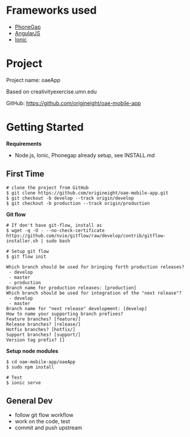# Frameworks used

- [PhoneGap](http://phonegap.com)
- [AngularJS](http://angularjs.org)
- [Ionic](http://ionicframework.com/)

# Project

Project name: oaeApp

Based on creativityexercise.umn.edu

GitHub: https://github.com/origineight/oae-mobile-app

# Getting Started

**Requirements**

- Node.js, Ionic, Phonegap already setup, see INSTALL.md

## First Time
```
# clone the project from GitHub
$ git clone https://github.com/origineight/oae-mobile-app.git
$ git checkout -b develop --track origin/develop
$ git checkout -b production --track origin/production
```

**Git flow**
```
# If don't have git-flow, install as
$ wget -q -O - --no-check-certificate https://github.com/nvie/gitflow/raw/develop/contrib/gitflow-installer.sh | sudo bash

# Setup git flow
$ git flow init

Which branch should be used for bringing forth production releases?
 - develop
 - master
 - production
Branch name for production releases: [production]
Which branch should be used for integration of the "next release"?
 - develop
 - master
Branch name for "next release" development: [develop]
How to name your supporting branch prefixes?
Feature branches? [feature/]
Release branches? [release/]
Hotfix branches? [hotfix/]
Support branches? [support/]
Version tag prefix? []
```

**Setup node modules**
```
$ cd oae-mobile-app/oaeApp
$ sudo npm install

# Test
$ ionic serve
```

## General Dev
- follow git flow workflow
- work on the code, test
- commit and push upstream
